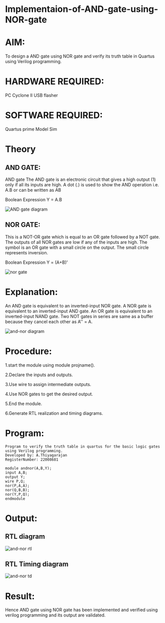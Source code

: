 # Implementaion-of-AND-gate-using-NOR-gate
# AIM:
To design a AND gate using NOR gate and verify its truth table in Quartus using Verilog programming.

# HARDWARE REQUIRED:
PC
Cyclone II
USB flasher

# SOFTWARE REQUIRED:
Quartus prime Model Sim

# Theory
## AND GATE: 
AND gate The AND gate is an electronic circuit that gives a high output (1) only if all its inputs are high. A dot (.) is used to show the AND operation i.e. A.B or can be written as AB

Boolean Expression Y = A.B

![AND gate diagram](https://user-images.githubusercontent.com/118707693/213923370-e508f517-7dde-40b0-8ca0-81d7ddc0df8c.png)



## NOR GATE:
This is a NOT-OR gate which is equal to an OR gate followed by a NOT gate. The outputs of all NOR gates are low if any of the inputs are high. The symbol is an OR gate with a small circle on the output. The small circle represents inversion.

Boolean Expression Y = (A+B)'

![nor gate](https://user-images.githubusercontent.com/118707693/213923350-7fdfe8b7-c0f1-4925-bb22-de0f010fd274.png)


# Explanation:
An AND gate is equivalent to an inverted-input NOR gate. A NOR gate is equivalent to an inverted-input AND gate. An OR gate is equivalent to an inverted-input NAND gate. Two NOT gates in series are same as a buffer because they cancel each other as A'' = A.

![and-nor diagram ](https://user-images.githubusercontent.com/118707693/213922690-bde57394-49ae-47e8-8c3f-b7a489d5da83.png)


# Procedure:

1.start the module using module projname().

2.Declare the inputs and outputs.

3.Use wire to assign intermediate outputs.

4.Use NOR gates to get the desired output.

5.End the module.

6.Generate RTL realization and timing diagrams.

# Program:
```
Program to verify the truth table in quartus for the basic logic gates using Verilog programming.
Developed by: A.Thiyagarajan
RegisterNumber: 22008681

module andnor(A,B,Y);
input A,B;
output Y;
wire P,Q;
nor(P,A,A);
nor(Q,B,B);
nor(Y,P,Q);
endmodule
```
# Output:

## RTL diagram
![and-nor rtl](https://user-images.githubusercontent.com/118707693/213922813-86c3ad2b-c4c8-42d9-b689-5841de1e98c8.jpg)


## RTL Timing diagram
![and-nor td](https://user-images.githubusercontent.com/118707693/213922825-245eb0ca-2703-47a6-a13a-086fc2aa366d.jpg)



# Result:
Hence AND gate using NOR gate has been implemented and verified using verilog programming and its output are validated.







